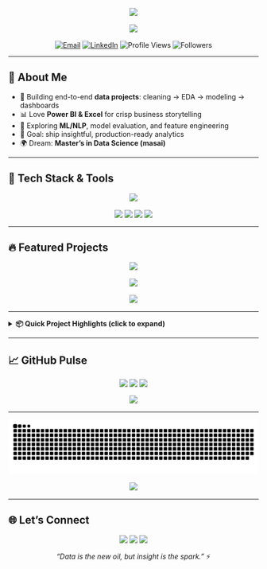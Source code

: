

<!-- HEADER: Capsule banner + typing animation -->
<p align="center">
  <img src="https://capsule-render.vercel.app/api?type=waving&height=220&color=0:7F7FD5,50:86A8E7,100:91EAE4&text=Mohd%20Uzair%20Khan&fontAlign=50&fontAlignY=40&fontSize=48&fontColor=ffffff&desc=Data%20Science%20%7C%20Machine%20Learning%20%7C%20BI&descAlign=50&descAlignY=65" />
</p>

<p align="center">
  <img src="https://readme-typing-svg.herokuapp.com?font=Fira+Code&weight=700&size=22&pause=1000&center=true&vCenter=true&width=700&lines=Hi+there+%F0%9F%91%8B+I'm+Uzair!;Turning+Data+Into+Decisions%2C+Daily.;Python+%7C+SQL+%7C+Power+BI+%7C+ML;Always+learning+%26+building+cool+things+%F0%9F%9A%80" />
</p>


<p align="center">
  <a href="mailto:uzairkhan19643@gmail.com"><img alt="Email" src="https://img.shields.io/badge/Email-uzairkhan19643%40gmail.com-EA4335?style=for-the-badge&logo=gmail&logoColor=white"></a>
  <a href="https://linkedin.com/in/uzairkhan1212"><img alt="LinkedIn" src="https://img.shields.io/badge/LinkedIn-Connect-0A66C2?style=for-the-badge&logo=linkedin&logoColor=white"></a>
  <img alt="Profile Views" src="https://komarev.com/ghpvc/?username=uzair1964&style=for-the-badge&color=blueviolet">
  <img alt="Followers" src="https://img.shields.io/github/followers/uzair1964?style=for-the-badge&color=brightgreen">
</p>

---

<!-- ABOUT -->
## 👋 About Me
- 🔭 Building end-to-end **data projects**: cleaning → EDA → modeling → dashboards  
- 📊 Love **Power BI & Excel** for crisp business storytelling  
- 🧠 Exploring **ML/NLP**, model evaluation, and feature engineering  
- 🎯 Goal: ship insightful, production-ready analytics  
- 🌍 Dream: **Master’s in Data Science (masai)**  

---

<!-- SKILLS: icons row -->
## 🧰 Tech Stack & Tools
<p align="center">
  <img src="https://skillicons.dev/icons?i=python,py,sklearn,pandas,numpy,matplotlib,postgres,mysql,sqlite,git,github,powershell,vscode,linux" />
</p>
<p align="center">
  <img src="https://img.shields.io/badge/Power%20BI-F2C811?style=for-the-badge&logo=powerbi&logoColor=000">
  <img src="https://img.shields.io/badge/Excel-217346?style=for-the-badge&logo=microsoftexcel&logoColor=fff">
  <img src="https://img.shields.io/badge/EDA-Insightful-blueviolet?style=for-the-badge">
  <img src="https://img.shields.io/badge/MLOps-Learning-orange?style=for-the-badge">
</p>

---

<!-- FEATURED PROJECTS: animated carousel feel via pin cards -->
## 🔥 Featured Projects 
<p align="center">
  <a href="https://github.com/uzair1964/sales-data"><img height="150" src="https://github-readme-stats.vercel.app/api/pin/?username=uzair1964&repo=sales-data&theme=radical" /></a>
</p>

<p align="center">
  <a href="https://github.com/uzair1964/Blink-it">
    <img height="150"
         src="https://github-readme-stats.vercel.app/api/pin/?username=uzair1964&repo=Blink-it&theme=radical" />
  </a>
  <p align="center">
  <a href="https://github.com/uzair1964/Automate-WhatsApp">
    <img height="150"
         src="https://github-readme-stats.vercel.app/api/pin/?username=uzair1964&repo=Automate-WhatsApp&title_color=39FF14&text_color=FFFFFF&icon_color=FFD700&bg_color=000000&hide_border=true" />
  </a>
</p>

</p>



> 

---

<!-- COLLAPSIBLE: project highlights -->
<details>
<summary><b>📦 Quick Project Highlights (click to expand)</b></summary>

- 📊 <b>Blinkit Sales Dashboard</b>: Data cleaning, DAX measures, interactive KPIs, drill-downs  
- 🤖 <b>ML Predictive Model</b>: Feature engineering, cross-validation, confusion matrix, ROC-AUC  
- 📈 <b>Retail Sales EDA</b>: Outlier treatment, cohort analysis, Pareto (80/20) insights  
- 🧩 <b>SQL Portfolio</b>: Window functions, CTEs, performance tuning, analytical queries  

</details>

---

<!-- STATS: trio with animations/themes -->
## 📈 GitHub Pulse
<p align="center">
  <img src="https://github-readme-stats.vercel.app/api?username=uzair1964&show_icons=true&theme=radical&hide_border=true" height="170" />
  <img src="https://github-readme-streak-stats.herokuapp.com/?user=uzair1964&theme=tokyonight&hide_border=true" height="170" />
  <img src="https://github-readme-stats.vercel.app/api/top-langs/?username=uzair1964&layout=compact&theme=tokyonight&hide_border=true" height="170" />
</p>

<!-- ACTIVITY GRAPH -->
<p align="center">
  <img src="https://github-readme-activity-graph.vercel.app/graph?username=uzair1964&theme=tokyo-night&hide_border=true" />
</p>

---

<!-- ANIMATIONS: snake & wave separators -->
<p align="center">
  <img src="https://raw.githubusercontent.com/platane/snk/output/github-contribution-grid-snake.svg" alt="snake animation"/>
</p>

<p align="center">
  <img src="https://capsule-render.vercel.app/api?type=waving&height=120&section=footer&color=0:7F7FD5,50:86A8E7,100:91EAE4" />
</p>

---

<!-- CONTACT & BADGES -->
## 🌐 Let’s Connect
<p align="center">
  <a href="mailto:uzairkhan19643@gmail.com"><img src="https://img.shields.io/badge/Email-Talk%20to%20Me-EA4335?style=for-the-badge&logo=gmail&logoColor=white"/></a>
  <a href="https://linkedin.com/in/uzairkhan1212"><img src="https://img.shields.io/badge/LinkedIn-Connect-0A66C2?style=for-the-badge&logo=linkedin&logoColor=white"/></a>
  <a href="https://instagram.com/YOURHANDLE"><img src="https://img.shields.io/badge/Instagram-Say%20Hi-E4405F?style=for-the-badge&logo=instagram&logoColor=white"/></a>
</p>

<!-- MOTTO -->
<p align="center"><i>“Data is the new oil, but insight is the spark.”</i> ⚡</p>
